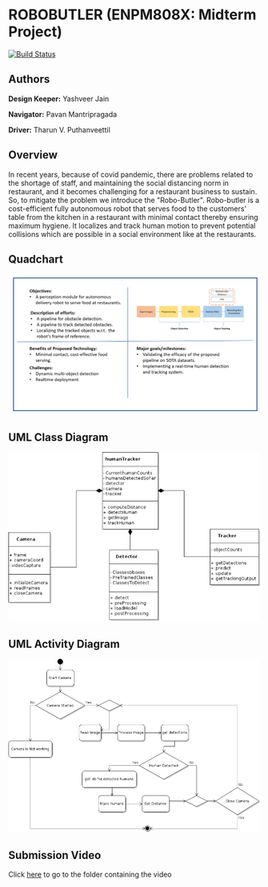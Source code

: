 # ROBOBUTLER (ENPM808X: Midterm Project)

[![Build Status](https://github.com/tvpian/ENPM808X_Midterm_Project/workflows/Github-CI/badge.svg?event=push)](https://github.com/tvpian/ENPM808X_Midterm_Project/actions)
<!-- ![Build Status](https://github.com/tvpian/ENPM808X_Midterm_Project/actions/workflows/c-cpp.yml/badge.svg?event=push) -->
## Authors

**Design Keeper:** Yashveer Jain 

**Navigator:** Pavan Mantripragada 

**Driver:** Tharun V. Puthanveettil

## Overview
In recent years, because of covid pandemic, there are problems related to  the shortage of staff, and maintaining the social distancing norm in restaurant, and it becomes challenging for a restaurant business to sustain. So, to mitigate the problem we introduce the "Robo-Butler". Robo-butler is a cost-efficient fully autonomous robot that serves food to the customers' table from the kitchen in a restaurant with minimal contact thereby ensuring maximum hygiene. It localizes and track human motion to prevent potential collisions which are possible in a social environment like at the restaurants.

## Quadchart 

![](Quadchart/Quadchart.png)


## UML Class Diagram 

![](UML/classDiagram.png)

## UML Activity Diagram 

![](UML/activityDiagram.png)

## Submission Video

Click [here](https://drive.google.com/drive/folders/1OGrv_k7kIViHYJe9wSSLsaUbflmXJ6Xp?usp=sharing) to go to the folder containing the video



